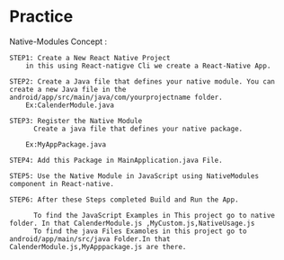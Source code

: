 # Practice

Native-Modules Concept :

    STEP1: Create a New React Native Project
        in this using React-natigve Cli we create a React-Native App.

    STEP2: Create a Java file that defines your native module. You can create a new Java file in the android/app/src/main/java/com/yourprojectname folder.
        Ex:CalenderModule.java

    STEP3: Register the Native Module
          Create a java file that defines your native package.

        Ex:MyAppPackage.java

    STEP4: Add this Package in MainApplication.java File.

    STEP5: Use the Native Module in JavaScript using NativeModules component in React-native.

    STEP6: After these Steps completed Build and Run the App.

          To find the JavaScript Examples in This project go to native folder. In that CalenderModule.js ,MyCustom.js,NativeUsage.js
          To find the java Files Examoles in this project go to android/app/main/src/java Folder.In that CalenderModule.js,MyApppackage.js are there.
          
          
